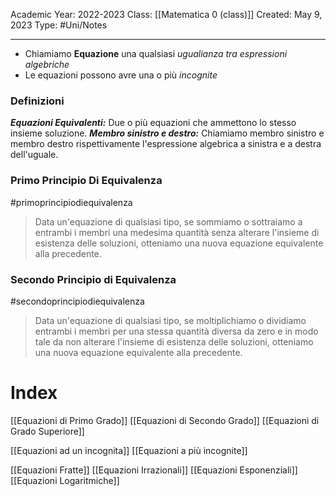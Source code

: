 Academic Year: 2022-2023
Class: [[Matematica 0 (class)]]
Created: May 9, 2023
Type: #Uni/Notes 

---
 - Chiamiamo **Equazione** una qualsiasi *ugualianza tra espressioni algebriche*
 - Le equazioni possono avre una o più *incognite*
 
### Definizioni
***Equazioni Equivalenti:*** Due o più equazioni che ammettono lo stesso insieme soluzione.
***Membro sinistro e destro:*** Chiamiamo membro sinistro e membro destro rispettivamente l'espressione algebrica a sinistra e a destra dell'uguale.

### Primo Principio Di Equivalenza
#primoprincipiodiequivalenza

>Data un'equazione di qualsiasi tipo, se sommiamo o sottraiamo a entrambi i membri una medesima quantità senza alterare l'insieme di esistenza delle soluzioni, otteniamo una nuova equazione equivalente alla precedente.

### Secondo Principio di Equivalenza
#secondoprincipiodiequivalenza

> Data un'equazione di qualsiasi tipo, se moltiplichiamo o dividiamo entrambi i membri per una stessa quantità diversa da zero e in modo tale da non alterare l'insieme di esistenza delle soluzioni, otteniamo una nuova equazione equivalente alla precedente.

# Index
[[Equazioni di Primo Grado]]
[[Equazioni di Secondo Grado]]
[[Equazioni di Grado Superiore]]

[[Equazioni ad un incognita]]
[[Equazioni a più incognite]]

[[Equazioni Fratte]]
[[Equazioni Irrazionali]]
[[Equazioni Esponenziali]]
[[Equazioni Logaritmiche]]
